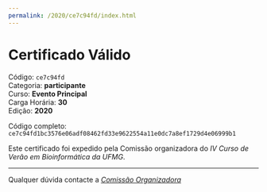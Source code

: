 ```yaml
---
permalink: /2020/ce7c94fd/index.html
---
```


# Certificado Válido

Código: `ce7c94fd`<br>
Categoria: **participante**<br>
Curso: **Evento Principal**<br>
Carga Horária: **30**<br>
Edição: **2020**<br>


Código completo: `ce7c94fd1bc3576e06adf08462fd33e9622554a11e0dc7a8ef1729d4e06999b1`


Este certificado foi expedido pela Comissão organizadora do *IV Curso de Verão em Bioinformática da UFMG*.

----

Qualquer dúvida contacte a [_Comissão Organizadora_](<mailto:cursobioinfoufmg@gmail.com$subject=[Certificados]>)

